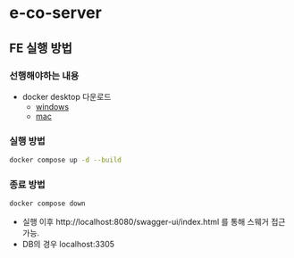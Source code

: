 # e-co-server

## FE 실행 방법

### 선행해야하는 내용

- docker desktop 다운로드
  - [windows](https://docs.docker.com/desktop/install/windows-install/)
  - [mac](https://docs.docker.com/desktop/install/mac-install/)

### 실행 방법

```sh
docker compose up -d --build
```

### 종료 방법

```sh
docker compose down
```

- 실행 이후 http://localhost:8080/swagger-ui/index.html 를 통해 스웨거 접근 가능.
- DB의 경우 localhost:3305
